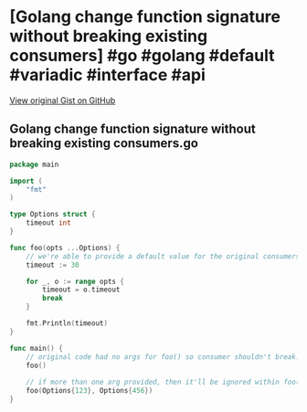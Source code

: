 # [Golang change function signature without breaking existing consumers] #go #golang #default #variadic #interface #api

[View original Gist on GitHub](https://gist.github.com/Integralist/977efa8e748623ded3b164f8180e66f8)

## Golang change function signature without breaking existing consumers.go

```go
package main

import (
	"fmt"
)

type Options struct {
	timeout int
}

func foo(opts ...Options) {
    // we're able to provide a default value for the original consumers!
	timeout := 30

	for _, o := range opts {
		timeout = o.timeout
		break
	}

	fmt.Println(timeout)
}

func main() {
    // original code had no args for foo() so consumer shouldn't break.
	foo()
  
    // if more than one arg provided, then it'll be ignored within foo()
	foo(Options{123}, Options{456})
}
```

